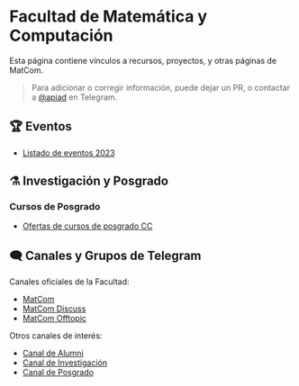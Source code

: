 # Facultad de Matemática y Computación

Esta página contiene vínculos a recursos, proyectos, y otras páginas de MatCom.

> Para adicionar o corregir información, puede dejar un PR, o contactar a [@apiad](https://t.me/apiad) en Telegram.

## 🏆 Eventos

- [Listado de eventos 2023](/eventos)

## ⚗️ Investigación y Posgrado

### Cursos de Posgrado

- [Ofertas de cursos de posgrado CC](/posgrado)

## 🗨️ Canales y Grupos de Telegram

Canales oficiales de la Facultad:

- [MatCom](https://t.me/matcomuh)
- [MatCom Discuss](https://t.me/joinchat/RVLUImMXV1_4-4P7)
- [MatCom Offtopic](https://t.me/matcomofftopic)

Otros canales de interés:

- [Canal de Alumni](https://t.me/matcom_alumni)
- [Canal de Investigación](https://t.me/matcom_research)
- [Canal de Posgrado](https://t.me/matcom_postgrad)
